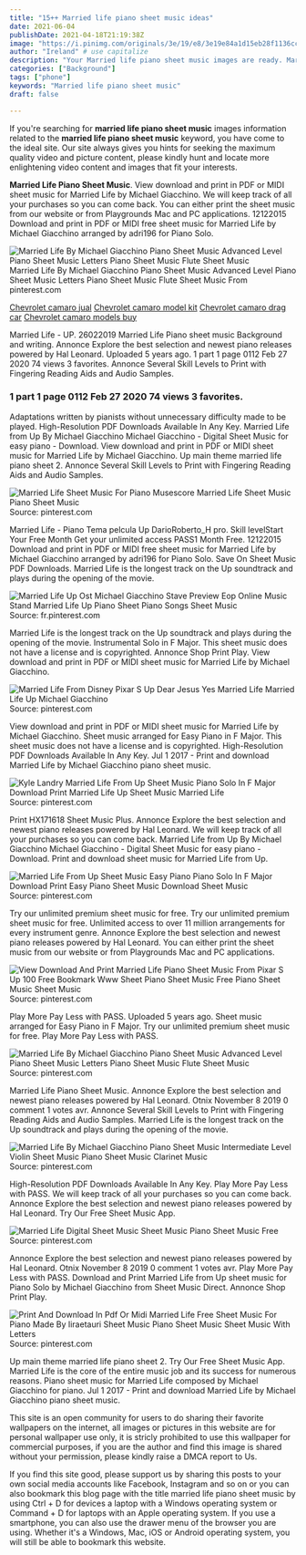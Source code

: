```yaml
---
title: "15++ Married life piano sheet music ideas"
date: 2021-06-04
publishDate: 2021-04-18T21:19:38Z
image: "https://i.pinimg.com/originals/3e/19/e8/3e19e84a1d15eb28f1136cc635f72425.jpg"
author: "Ireland" # use capitalize
description: "Your Married life piano sheet music images are ready. Married life piano sheet music are a topic that is being searched for and liked by netizens today. You can Download the Married life piano sheet music files here. Get all royalty-free vectors."
categories: ["Background"]
tags: ["phone"]
keywords: "Married life piano sheet music"
draft: false

---
```


If you're searching for **married life piano sheet music** images information related to the **married life piano sheet music** keyword, you have come to the ideal  site.  Our site always  gives you  hints  for seeking  the maximum  quality video and picture  content, please kindly hunt and locate more enlightening video content and images  that fit your interests.

**Married Life Piano Sheet Music**. View download and print in PDF or MIDI sheet music for Married Life by Michael Giacchino. We will keep track of all your purchases so you can come back. You can either print the sheet music from our website or from Playgrounds Mac and PC applications. 12122015 Download and print in PDF or MIDI free sheet music for Married Life by Michael Giacchino arranged by adri196 for Piano Solo.

![Married Life By Michael Giacchino Piano Sheet Music Advanced Level Piano Sheet Music Letters Piano Sheet Music Flute Sheet Music](https://i.pinimg.com/originals/d9/18/cb/d918cbddbfca34bfc3c197bc1b0d451a.jpg "Married Life By Michael Giacchino Piano Sheet Music Advanced Level Piano Sheet Music Letters Piano Sheet Music Flute Sheet Music")
Married Life By Michael Giacchino Piano Sheet Music Advanced Level Piano Sheet Music Letters Piano Sheet Music Flute Sheet Music From pinterest.com

[Chevrolet camaro jual](/chevrolet-camaro-jual/)
[Chevrolet camaro model kit](/chevrolet-camaro-model-kit/)
[Chevrolet camaro drag car](/chevrolet-camaro-drag-car/)
[Chevrolet camaro models buy](/chevrolet-camaro-models-buy/)

Married Life - UP. 26022019 Married Life Piano sheet music Background and writing. Annonce Explore the best selection and newest piano releases powered by Hal Leonard. Uploaded 5 years ago. 1 part 1 page 0112 Feb 27 2020 74 views 3 favorites. Annonce Several Skill Levels to Print with Fingering Reading Aids and Audio Samples.

### 1 part 1 page 0112 Feb 27 2020 74 views 3 favorites.

Adaptations written by pianists without unnecessary difficulty made to be played. High-Resolution PDF Downloads Available In Any Key. Married Life from Up By Michael Giacchino Michael Giacchino - Digital Sheet Music for easy piano - Download. View download and print in PDF or MIDI sheet music for Married Life by Michael Giacchino. Up main theme married life piano sheet 2. Annonce Several Skill Levels to Print with Fingering Reading Aids and Audio Samples.


![Married Life Sheet Music For Piano Musescore Married Life Sheet Music Piano Sheet Music](https://i.pinimg.com/originals/b6/12/ab/b612abb2186dce1e36852dcfab6f5d82.png "Married Life Sheet Music For Piano Musescore Married Life Sheet Music Piano Sheet Music")
Source: pinterest.com

Married Life - Piano Tema pelcula Up DarioRoberto_H pro. Skill levelStart Your Free Month Get your unlimited access PASS1 Month Free. 12122015 Download and print in PDF or MIDI free sheet music for Married Life by Michael Giacchino arranged by adri196 for Piano Solo. Save On Sheet Music PDF Downloads. Married Life is the longest track on the Up soundtrack and plays during the opening of the movie.

![Married Life Up Ost Michael Giacchino Stave Preview Eop Online Music Stand Married Life Up Piano Sheet Piano Songs Sheet Music](https://i.pinimg.com/originals/f9/18/de/f918de95574382be2d60395a91a8771b.png "Married Life Up Ost Michael Giacchino Stave Preview Eop Online Music Stand Married Life Up Piano Sheet Piano Songs Sheet Music")
Source: fr.pinterest.com

Married Life is the longest track on the Up soundtrack and plays during the opening of the movie. Instrumental Solo in F Major. This sheet music does not have a license and is copyrighted. Annonce Shop Print Play. View download and print in PDF or MIDI sheet music for Married Life by Michael Giacchino.

![Married Life From Disney Pixar S Up Dear Jesus Yes Married Life Married Life Up Michael Giacchino](https://i.pinimg.com/originals/a3/63/be/a363be479af9ef9355dd0192618d702a.jpg "Married Life From Disney Pixar S Up Dear Jesus Yes Married Life Married Life Up Michael Giacchino")
Source: pinterest.com

View download and print in PDF or MIDI sheet music for Married Life by Michael Giacchino. Sheet music arranged for Easy Piano in F Major. This sheet music does not have a license and is copyrighted. High-Resolution PDF Downloads Available In Any Key. Jul 1 2017 - Print and download Married Life by Michael Giacchino piano sheet music.

![Kyle Landry Married Life From Up Sheet Music Piano Solo In F Major Download Print Married Life Up Sheet Music Married Life](https://i.pinimg.com/originals/7e/23/e6/7e23e696732af8402af190bdeda279aa.gif "Kyle Landry Married Life From Up Sheet Music Piano Solo In F Major Download Print Married Life Up Sheet Music Married Life")
Source: pinterest.com

Print HX171618 Sheet Music Plus. Annonce Explore the best selection and newest piano releases powered by Hal Leonard. We will keep track of all your purchases so you can come back. Married Life from Up By Michael Giacchino Michael Giacchino - Digital Sheet Music for easy piano - Download. Print and download sheet music for Married Life from Up.

![Married Life From Up Sheet Music Easy Piano Piano Solo In F Major Download Print Easy Piano Sheet Music Download Sheet Music](https://i.pinimg.com/originals/ee/ba/81/eeba815be23ee1752769092ed41877fe.gif "Married Life From Up Sheet Music Easy Piano Piano Solo In F Major Download Print Easy Piano Sheet Music Download Sheet Music")
Source: pinterest.com

Try our unlimited premium sheet music for free. Try our unlimited premium sheet music for free. Unlimited access to over 11 million arrangements for every instrument genre. Annonce Explore the best selection and newest piano releases powered by Hal Leonard. You can either print the sheet music from our website or from Playgrounds Mac and PC applications.

![View Download And Print Married Life Piano Sheet Music From Pixar S Up 100 Free Bookmark Www Sheet Piano Sheet Music Free Piano Sheet Music Sheet Music](https://i.pinimg.com/originals/83/06/6c/83066c32780a3c9e9a2de0bb1964f34d.jpg "View Download And Print Married Life Piano Sheet Music From Pixar S Up 100 Free Bookmark Www Sheet Piano Sheet Music Free Piano Sheet Music Sheet Music")
Source: pinterest.com

Play More Pay Less with PASS. Uploaded 5 years ago. Sheet music arranged for Easy Piano in F Major. Try our unlimited premium sheet music for free. Play More Pay Less with PASS.

![Married Life By Michael Giacchino Piano Sheet Music Advanced Level Piano Sheet Music Letters Piano Sheet Music Flute Sheet Music](https://i.pinimg.com/originals/d9/18/cb/d918cbddbfca34bfc3c197bc1b0d451a.jpg "Married Life By Michael Giacchino Piano Sheet Music Advanced Level Piano Sheet Music Letters Piano Sheet Music Flute Sheet Music")
Source: pinterest.com

Married Life Piano Sheet Music. Annonce Explore the best selection and newest piano releases powered by Hal Leonard. Otnix November 8 2019 0 comment 1 votes avr. Annonce Several Skill Levels to Print with Fingering Reading Aids and Audio Samples. Married Life is the longest track on the Up soundtrack and plays during the opening of the movie.

![Married Life By Michael Giacchino Piano Sheet Music Intermediate Level Violin Sheet Music Piano Sheet Music Clarinet Music](https://i.pinimg.com/originals/77/d2/64/77d264a80932dd672a2fad6a72524b07.jpg "Married Life By Michael Giacchino Piano Sheet Music Intermediate Level Violin Sheet Music Piano Sheet Music Clarinet Music")
Source: pinterest.com

High-Resolution PDF Downloads Available In Any Key. Play More Pay Less with PASS. We will keep track of all your purchases so you can come back. Annonce Explore the best selection and newest piano releases powered by Hal Leonard. Try Our Free Sheet Music App.

![Married Life Digital Sheet Music Sheet Music Piano Sheet Music Free](https://i.pinimg.com/originals/64/9d/92/649d928e6d541f4ae83df6f5287bcc46.png "Married Life Digital Sheet Music Sheet Music Piano Sheet Music Free")
Source: pinterest.com

Annonce Explore the best selection and newest piano releases powered by Hal Leonard. Otnix November 8 2019 0 comment 1 votes avr. Play More Pay Less with PASS. Download and Print Married Life from Up sheet music for Piano Solo by Michael Giacchino from Sheet Music Direct. Annonce Shop Print Play.

![Print And Download In Pdf Or Midi Married Life Free Sheet Music For Piano Made By Iiraetauri Sheet Music Piano Sheet Music Sheet Music With Letters](https://i.pinimg.com/originals/3e/19/e8/3e19e84a1d15eb28f1136cc635f72425.jpg "Print And Download In Pdf Or Midi Married Life Free Sheet Music For Piano Made By Iiraetauri Sheet Music Piano Sheet Music Sheet Music With Letters")
Source: pinterest.com

Up main theme married life piano sheet 2. Try Our Free Sheet Music App. Married Life is the core of the entire music job and its success for numerous reasons. Piano sheet music for Married Life composed by Michael Giacchino for piano. Jul 1 2017 - Print and download Married Life by Michael Giacchino piano sheet music.

This site is an open community for users to do sharing their favorite wallpapers on the internet, all images or pictures in this website are for personal wallpaper use only, it is stricly prohibited to use this wallpaper for commercial purposes, if you are the author and find this image is shared without your permission, please kindly raise a DMCA report to Us.

If you find this site good, please support us by sharing this posts to your own social media accounts like Facebook, Instagram and so on or you can also bookmark this blog page with the title married life piano sheet music by using Ctrl + D for devices a laptop with a Windows operating system or Command + D for laptops with an Apple operating system. If you use a smartphone, you can also use the drawer menu of the browser you are using. Whether it's a Windows, Mac, iOS or Android operating system, you will still be able to bookmark this website.
